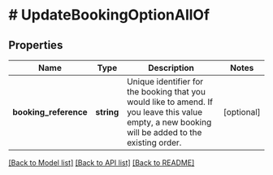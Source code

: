 # # UpdateBookingOptionAllOf

## Properties

Name | Type | Description | Notes
------------ | ------------- | ------------- | -------------
**booking_reference** | **string** | Unique identifier for the booking that you would like to amend. If you leave this value empty, a new booking will be added to the existing order. | [optional]

[[Back to Model list]](../../README.md#models) [[Back to API list]](../../README.md#endpoints) [[Back to README]](../../README.md)
